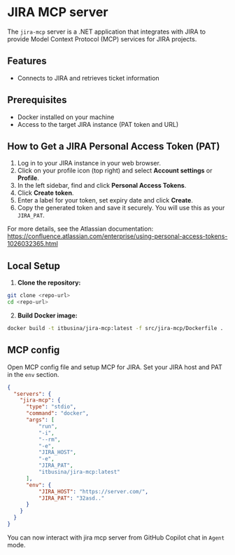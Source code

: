 # JIRA MCP server

The `jira-mcp` server is a .NET application that integrates with JIRA to provide Model Context Protocol (MCP) services for JIRA projects.

## Features
- Connects to JIRA and retrieves ticket information

## Prerequisites
- Docker installed on your machine
- Access to the target JIRA instance (PAT token and URL)

## How to Get a JIRA Personal Access Token (PAT)
1. Log in to your JIRA instance in your web browser.
2. Click on your profile icon (top right) and select **Account settings** or **Profile**.
3. In the left sidebar, find and click **Personal Access Tokens**.
4. Click **Create token**.
5. Enter a label for your token, set expiry date and click **Create**.
6. Copy the generated token and save it securely. You will use this as your `JIRA_PAT`.

For more details, see the Atlassian documentation: https://confluence.atlassian.com/enterprise/using-personal-access-tokens-1026032365.html

## Local Setup
1. **Clone the repository:**

```sh
git clone <repo-url>
cd <repo-url>
```

2. **Build Docker image:**

```sh
docker build -t itbusina/jira-mcp:latest -f src/jira-mcp/Dockerfile .
```

## MCP config

Open MCP config file and setup MCP for JIRA. Set your JIRA host and PAT in the `env` section.

```json
{
  "servers": {
    "jira-mcp": {
      "type": "stdio",
      "command": "docker",
      "args": [
          "run",
          "-i",
          "--rm",
          "-e",
          "JIRA_HOST",
          "-e",
          "JIRA_PAT",
          "itbusina/jira-mcp:latest"
      ],
      "env": {
          "JIRA_HOST": "https://server.com/",
          "JIRA_PAT": "32asd.."
      }
    }
  }
}
```

You can now interact with jira mcp server from GitHub Copilot chat in `Agent` mode.
